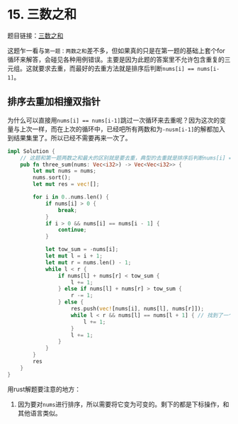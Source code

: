# 15. 三数之和
题目链接：[三数之和](https://leetcode.cn/problems/3sum/)

这题乍一看与`第一题：两数之和`差不多，但如果真的只是在第一题的基础上套个for循环来解答，会碰见各种用例错误。主要是因为此题的答案里不允许包含重复的三元组。这就要求去重，而最好的去重方法就是排序后判断`nums[i] == nums[i-1]`。

## 排序去重加相撞双指针
为什么可以直接用`nums[i] == nums[i-1]`跳过一次循环来去重呢？因为这次的变量与上次一样，而在上次的循环中，已经吧所有两数和为`-nusm[i-1]`的解都加入到结果集里了。所以已经不需要再来一次了。

```rust
impl Solution {
    // 这题和第一题两数之和最大的区别就是要去重，典型的去重就是排序后判断nums[i] == nums[i-1]
    pub fn three_sum(nums: Vec<i32>) -> Vec<Vec<i32>> {
        let mut nums = nums;
        nums.sort();
        let mut res = vec![];

        for i in 0..nums.len() {
            if nums[i] > 0 {
                break;
            }
            if i > 0 && nums[i] == nums[i - 1] {
                continue;
            }

            let tow_sum = -nums[i];
            let mut l = i + 1;
            let mut r = nums.len() - 1;
            while l < r {
                if nums[l] + nums[r] < tow_sum {
                    l += 1;
                } else if nums[l] + nums[r] > tow_sum {
                    r -= 1;
                } else {
                    res.push(vec![nums[i], nums[l], nums[r]]);
                    while l < r && nums[l] == nums[l + 1] { // 找到了一个解之后，将左指针往右移到第一个与当前值不同的值上，去找其他的解
                        l += 1;
                    }
                    l += 1;
                }
            }
        }
        res
    }
}
```

用rust解题要注意的地方：

1. 因为要对`nums`进行排序，所以需要将它变为可变的。剩下的都是下标操作，和其他语言类似。